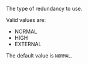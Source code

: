 The type of redundancy to use.

Valid values are:
- NORMAL
- HIGH
- EXTERNAL

The default value is `NORMAL`.
